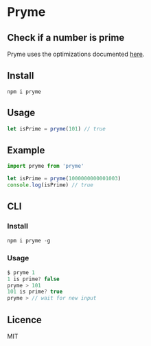 # Pryme
## Check if a number is prime

Pryme uses the optimizations documented [here](https://stackoverflow.com/a/17579161/1551027).

## Install
```
npm i pryme
```

## Usage
```js
let isPrime = pryme(101) // true
```

## Example
```js
import pryme from 'pryme'

let isPrime = pryme(1000000000001003)
console.log(isPrime) // true
```

## CLI
### Install
```js
npm i pryme -g
```

### Usage
```js
$ pryme 1
1 is prime? false
pryme > 101
101 is prime? true
pryme > // wait for new input
```

## Licence
MIT
